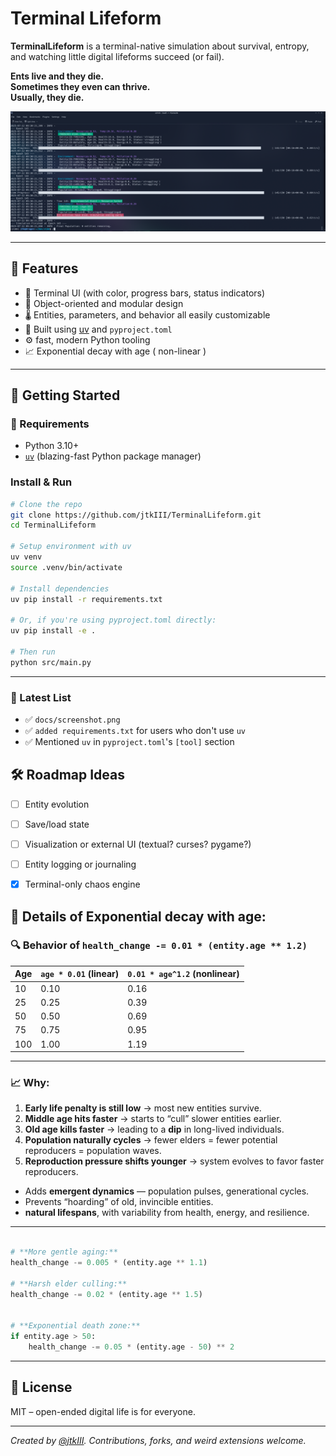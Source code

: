 # Terminal Lifeform

**TerminalLifeform** is a terminal-native simulation about survival, entropy, and watching little digital lifeforms succeed (or fail).

**Ents live and they die.**  
**Sometimes they even can thrive.**  
**Usually, they die.**

![screenshot](docs/screenshot.png)

---

## 🧬 Features

- 🔁 Terminal UI (with color, progress bars, status indicators)
- 🧬 Object-oriented and modular design
- 🌡 Entities, parameters, and behavior all easily customizable
- 🌈 Built using [uv](https://github.com/astral-sh/uv) and `pyproject.toml` 
- ⚙️ fast, modern Python tooling
- 📈 Exponential decay with age ( non-linear )

---

## 🚀 Getting Started

### 🧰 Requirements

- Python 3.10+
- [`uv`](https://github.com/astral-sh/uv) (blazing-fast Python package manager)

### Install & Run

```bash
# Clone the repo
git clone https://github.com/jtkIII/TerminalLifeform.git
cd TerminalLifeform

# Setup environment with uv
uv venv
source .venv/bin/activate

# Install dependencies
uv pip install -r requirements.txt

# Or, if you're using pyproject.toml directly:
uv pip install -e .

# Then run
python src/main.py
````

---

### 📎 Latest List

- ✅ `docs/screenshot.png`
- ✅ `added requirements.txt` for users who don't use `uv` 
- ✅ Mentioned `uv` in `pyproject.toml`'s `[tool]` section


## 🛠 Roadmap Ideas

* [ ] Entity evolution
* [ ] Save/load state
* [ ] Visualization or external UI (textual? curses? pygame?)
* [ ] Entity logging or journaling
* [x] Terminal-only chaos engine


## 🔸 Details of Exponential decay with age:

### 🔍 Behavior of `health_change -= 0.01 * (entity.age ** 1.2)`

| Age | `age * 0.01` (linear) | `0.01 * age^1.2` (nonlinear) |
| --- | --------------------- | ---------------------------- |
| 10  | 0.10                  | 0.16                         |
| 25  | 0.25                  | 0.39                         |
| 50  | 0.50                  | 0.69                         |
| 75  | 0.75                  | 0.95                         |
| 100 | 1.00                  | 1.19                         |

---

### 📈 Why:

1. **Early life penalty is still low** → most new entities survive.
2. **Middle age hits faster** → starts to “cull” slower entities earlier.
3. **Old age kills faster** → leading to a **dip** in long-lived individuals.
4. **Population naturally cycles** → fewer elders = fewer potential reproducers = population waves.
5. **Reproduction pressure shifts younger** → system evolves to favor faster reproducers.

- Adds **emergent dynamics** — population pulses, generational cycles.
- Prevents “hoarding” of old, invincible entities.
- **natural lifespans**, with variability from health, energy, and resilience.

---

```python

# **More gentle aging:**
health_change -= 0.005 * (entity.age ** 1.1)

# **Harsh elder culling:**
health_change -= 0.02 * (entity.age ** 1.5)


# **Exponential death zone:**
if entity.age > 50:
    health_change -= 0.05 * (entity.age - 50) ** 2

```

---

## 📄 License
MIT – open-ended digital life is for everyone.

---

*Created by [@jtkIII](https://github.com/jtkIII). Contributions, forks, and weird extensions welcome.*
